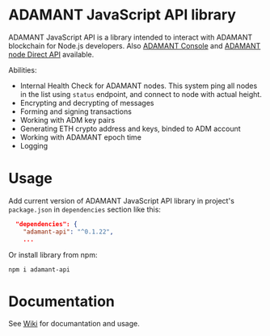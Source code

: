 # ADAMANT JavaScript API library

ADAMANT JavaScript API is a library intended to interact with ADAMANT blockchain for Node.js developers. Also [ADAMANT Console](https://github.com/Adamant-im/adamant-console/wiki) and [ADAMANT node Direct API](https://github.com/Adamant-im/adamant/wiki/) available.

Abilities:

* Internal Health Check for ADAMANT nodes. This system ping all nodes in the list using `status` endpoint, and connect to node with actual height.
* Encrypting and decrypting of messages
* Forming and signing transactions
* Working with ADM key pairs
* Generating ETH crypto address and keys, binded to ADM account
* Working with ADAMANT epoch time
* Logging

# Usage

Add current version of ADAMANT JavaScript API library in project's `package.json` in `dependencies` section like this:

``` json
  "dependencies": {
    "adamant-api": "^0.1.22",
    ...
```

Or install library from npm:

```
npm i adamant-api
```

# Documentation 

See [Wiki](https://github.com/Adamant-im/adamant-api-jsclient/wiki) for documantation and usage.
